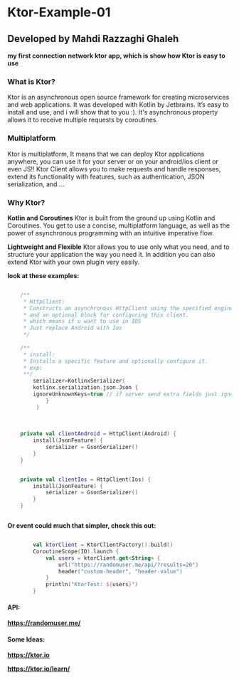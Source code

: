 # Ktor-Example-01
## Developed by Mahdi Razzaghi Ghaleh
**my first connection network ktor app, which is show how Ktor is easy to use**


### What is Ktor?
Ktor is an asynchronous open source framework for creating microservices and web applications. 
It was developed with Kotlin by Jetbrains.
It’s easy to install and use, and i will show that to you :). 
It's asynchronous property allows it to receive multiple requests by coroutines.

### Multiplatform
Ktor is multiplatform,
It means that we can deploy Ktor applications anywhere,
you can use it for your server or on your android/ios client or even JS!!
Ktor Client allows you to make requests and handle responses, extend its functionality with features,
such as authentication, JSON serialization, and ...

### Why Ktor?
**Kotlin and Coroutines**
Ktor is built from the ground up using Kotlin and Coroutines. 
You get to use a concise, multiplatform language, 
as well as the power of asynchronous programming with an intuitive imperative flow.

**Lightweight and Flexible**
Ktor allows you to use only what you need, 
and to structure your application the way you need it.
In addition you can also extend Ktor with your own plugin very easily.


**look at these examples:**

```kotlin

    /**
     * HttpClient:
     * Constructs an asynchronous HttpClient using the specified engineFactory
     * and an optional block for configuring this client.
     * which means if u want to use in IOS
     * Just replace Android with Ios
     */
    
    /**
     * install:
     * Installs a specific feature and optionally configure it.
     * exp:
     **/ 
        serializer=KotlinxSerializer(
        kotlinx.serialization.json.Json {
        ignoreUnknownKeys=true // if server send extra fields just ignore
            }
         )
      
    
    
    private val clientAndroid = HttpClient(Android) {
        install(JsonFeature) {
            serializer = GsonSerializer()
        }
    }


    private val clientIos = HttpClient(Ios) {
        install(JsonFeature) {
            serializer = GsonSerializer()
        }
    }



```

**Or event could much that simpler, check this out:**
```kotlin

        val ktorClient = KtorClientFactory().build()
        CoroutineScope(IO).launch {
            val users = ktorClient.get<String> {
                url("https://randomuser.me/api/?results=20")
                header("custom-header", "header-value")
            }
            println("KtorTest: ${users}")
        }

```






#### API:
**https://randomuser.me/**

#### Some Ideas:
**https://ktor.io**

**https://ktor.io/learn/**